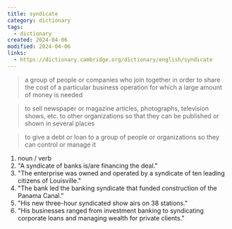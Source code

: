 ```yaml
---
title: syndicate
category: dictionary
tags:
  - dictionary
created: 2024-04-06
modified: 2024-04-06
links:
  - https://dictionary.cambridge.org/dictionary/english/syndicate
---
```


>a group of people or companies who join together in order to share the cost of a particular business operation for which a large amount of money is needed

>to sell newspaper or magazine articles, photographs, television shows, etc. to other organizations so that they can be published or shown in several places

>to give a debt or loan to a group of people or organizations so they can control or manage it

1. noun / verb 
2. "A syndicate of banks is/are financing the deal."
3. "The enterprise was owned and operated by a syndicate of ten leading citizens of Louisville."
4. "The bank led the banking syndicate that funded construction of the Panama Canal."
5. "His new three-hour syndicated show airs on 38 stations."
6. "His businesses ranged from investment banking to syndicating corporate loans and managing wealth for private clients."
